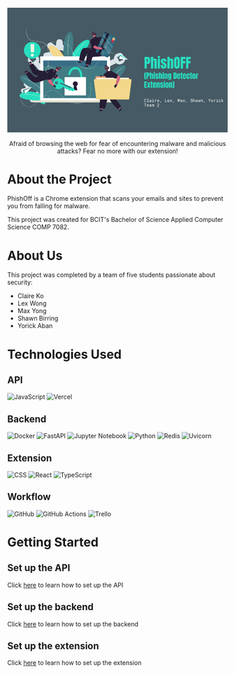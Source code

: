 <p align="center">
  <img src="https://github.com/shawnbirring/PhishOFF/blob/main-readme/header.png?raw=true" alt="PhishOff Header"/>
</p>

<p align="center">Afraid of browsing the web for fear of encountering malware and malicious attacks? Fear no more with our extension!</p>

# About the Project
PhishOff is a Chrome extension that scans your emails and sites to prevent you from falling for malware.

This project was created for BCIT's Bachelor of Science Applied Computer Science COMP 7082.

# About Us
This project was completed by a team of five students passionate about security:
- Claire Ko
- Lex Wong
- Max Yong
- Shawn Birring
- Yorick Aban

# Technologies Used

## API
![JavaScript](https://img.shields.io/badge/-JavaScript-F7DF1E?logo=javascript&logoColor=black&style=for-the-badge)
![Vercel](https://img.shields.io/badge/Vercel-%23000000.svg?logo=vercel&logoColor=white&style=for-the-badge)

## Backend
![Docker](https://img.shields.io/badge/Docker-2496ED?logo=docker&logoColor=fff&style=for-the-badge)
![FastAPI](https://img.shields.io/badge/FastAPI-009485.svg?logo=fastapi&logoColor=white&style=for-the-badge)
![Jupyter Notebook](https://img.shields.io/badge/jupyter-%23FA0F00.svg?style=for-the-badge&logo=jupyter&logoColor=white)
![Python](https://img.shields.io/badge/-Python-3776AB?logo=python&logoColor=white&style=for-the-badge)
![Redis](https://img.shields.io/badge/Redis-%23DD0031.svg?logo=redis&logoColor=white&style=for-the-badge)
![Uvicorn](https://img.shields.io/badge/Unvicorn-499848?logo=Gunicorn&logoColor=white&style=for-the-badge)

## Extension
![CSS](https://img.shields.io/badge/CSS-1572B6?logo=css3&logoColor=fff&style=for-the-badge)
![React](https://img.shields.io/badge/React-%2320232a.svg?logo=react&logoColor=%2361DAFB&style=for-the-badge)
![TypeScript](https://img.shields.io/badge/TypeScript-3178C6?logo=typescript&logoColor=fff&style=for-the-badge)

## Workflow
![GitHub](https://img.shields.io/badge/-GitHub-181717?logo=github&logoColor=white&style=for-the-badge)
![GitHub Actions](https://img.shields.io/badge/GitHub_Actions-2088FF?logo=github-actions&logoColor=white&style=for-the-badge)
![Trello](https://img.shields.io/badge/-Trello-0079BF?logo=trello&logoColor=white&style=for-the-badge)

# Getting Started

## Set up the API
Click [here](https://github.com/shawnbirring/PhishOFF/blob/main-readme/api-mongodb/README.md) to learn how to set up the API

## Set up the backend
Click [here](https://github.com/shawnbirring/PhishOFF/blob/main-readme/backend/README.md) to learn how to set up the backend

## Set up the extension
Click [here](https://github.com/shawnbirring/PhishOFF/blob/main-readme/extension/README.md) to learn how to set up the extension
